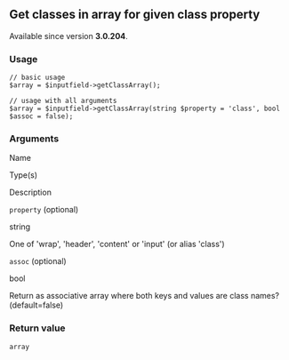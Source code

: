 Get classes in array for given class property
---------------------------------------------

Available since version **3.0.204**.

### Usage

    // basic usage
    $array = $inputfield->getClassArray();
    
    // usage with all arguments
    $array = $inputfield->getClassArray(string $property = 'class', bool $assoc = false);

### Arguments

Name

Type(s)

Description

`property` (optional)

string

One of 'wrap', 'header', 'content' or 'input' (or alias 'class')

`assoc` (optional)

bool

Return as associative array where both keys and values are class names? (default=false)

### Return value

`array`

